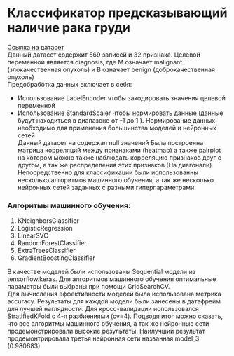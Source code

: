 # Классификатор предсказывающий наличие рака груди
[Ссылка на датасет](https://www.kaggle.com/uciml/breast-cancer-wisconsin-data)  
Данный датасет содержит 569 записей и 32 признака. 
Целевой переменной является diagnosis, где M означает malignant (злокачественная опухоль) и B означает benign (доброкачественная опухоль)  
Предобработка данных включает в себя:
* Использование LabelEncoder чтобы закодировать значения целевой переменной
* Использование StandardScaler чтобы нормировать данные (данные будут находиться в диапазоне от -1 до 1.). Нормирование данных необходимо для применения большинства моделей и нейронных сетей  
Данный датасет на содержал null значений
Была построенна матрица корреляций между признаками (heatmap) а также pairplot на котором можно также наблюдать корреляцию признаков друг с другом, а так же распределения этих признаков (На диагонали)
Непосредственно для классификации были использованны несколько алгоритмов машинного обучения, а так же несколько нейронных сетей заданных с разными гиперпараметрами.

### Алгоритмы машинного обучения:
1. KNeighborsClassifier
2. LogisticRegression
3. LinearSVC
4. RandomForestClassifier
5. ExtraTreesClassifier
6. GradientBoostingClassifier

В качестве моделей были использованы Sequential модели из tensorflow.keras.
Для алгоритмов машинного обучения оптимальные параметры были выбраны при помощи GridSearchCV.  
Для вычисления эффективности моделей была использована метрика accuracy.
Результаты для каждой модели были занесены в датафрейм для лучшей наглядности.
Для кросс-валидации использовался StratifiedKFold с 4-я разбиениями (cv=4).
Подводя итог можно сказать, что все алгоритмы машинного обучения, а так же нейронные сети продемонстрировали высокие результаты. Наилучший результат продемонтрировала третья нейронная сети названная model_3 (0.980683)